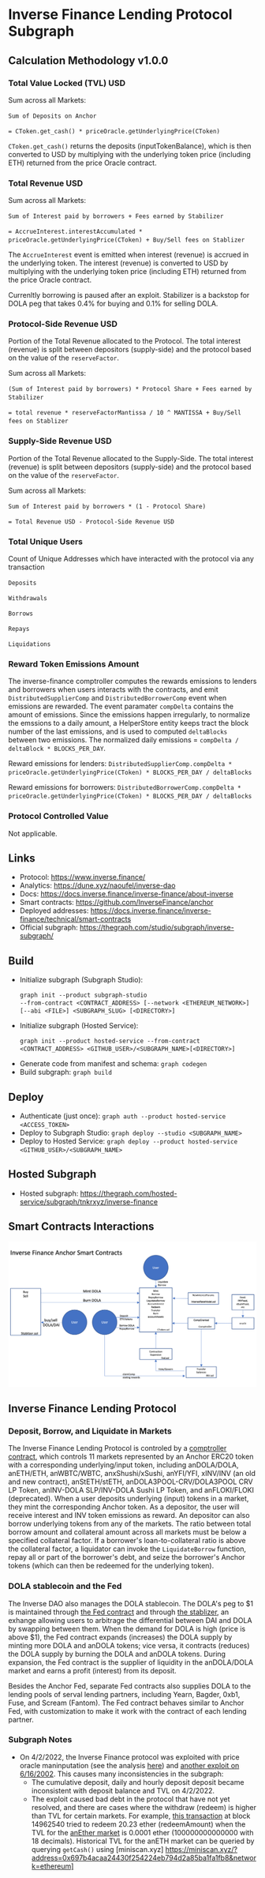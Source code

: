 # Inverse Finance Lending Protocol Subgraph

## Calculation Methodology v1.0.0

### Total Value Locked (TVL) USD

Sum across all Markets:

`Sum of Deposits on Anchor`

`= CToken.get_cash() * priceOracle.getUnderlyingPrice(CToken)`

`CToken.get_cash()` returns the deposits (inputTokenBalance), which is then converted to USD by
multiplying with the underlying token price (including ETH) returned from the price Oracle contract.

### Total Revenue USD

Sum across all Markets:

`Sum of Interest paid by borrowers + Fees earned by Stabilizer`

`= AccrueInterest.interestAccumulated * priceOracle.getUnderlyingPrice(CToken) + Buy/Sell fees on Stablizer`

The `AccrueInterest` event is emitted when interest (revenue) is accrued in the underlying token. The interest (revenue) is converted to USD by multiplying with the underlying token price (including ETH) returned from the price Oracle contract.

Currenltly borrowing is paused after an exploit. Stabilizer is a backstop for DOLA peg that takes 0.4% for buying and 0.1% for selling DOLA.

### Protocol-Side Revenue USD

Portion of the Total Revenue allocated to the Protocol. The total interest (revenue) is split between depositors (supply-side) and the protocol based on the value of the `reserveFactor`.

Sum across all Markets:

`(Sum of Interest paid by borrowers) * Protocol Share + Fees earned by Stabilizer`

`= total revenue * reserveFactorMantissa / 10 ^ MANTISSA + Buy/Sell fees on Stablizer`

### Supply-Side Revenue USD

Portion of the Total Revenue allocated to the Supply-Side. The total interest (revenue) is split between depositors (supply-side) and the protocol based on the value of the `reserveFactor`.

Sum across all Markets:

`Sum of Interest paid by borrowers * (1 - Protocol Share)`

`= Total Revenue USD - Protocol-Side Revenue USD`

### Total Unique Users

Count of Unique Addresses which have interacted with the protocol via any transaction

`Deposits`

`Withdrawals`

`Borrows`

`Repays`

`Liquidations`

### Reward Token Emissions Amount

The inverse-finance comptroller computes the rewards emissions to lenders and borrowers when users interacts with the contracts, and emit `DistributedSupplierComp` and `DistributedBorrowerComp` event when emissions are rewarded. The event paramater `compDelta` contains the amount of emissions. Since the emissions happen irregularly, to normalize the emssions to a daily amount, a HelperStore entity keeps tract the block number of the last emissions, and is used to computed `deltaBlocks` between two emissions. The normalized daily emissions = `compDelta / deltaBlock * BLOCKS_PER_DAY`.

Reward emissions for lenders: `DistributedSupplierComp.compDelta * priceOracle.getUnderlyingPrice(CToken) * BLOCKS_PER_DAY / deltaBlocks`

Reward emissions for borrowers: `DistributedBorrowerComp.compDelta * priceOracle.getUnderlyingPrice(CToken) * BLOCKS_PER_DAY / deltaBlocks`

### Protocol Controlled Value

Not applicable.

## Links

- Protocol: https://www.inverse.finance/
- Analytics: https://dune.xyz/naoufel/inverse-dao
- Docs: https://docs.inverse.finance/inverse-finance/about-inverse
- Smart contracts: https://github.com/InverseFinance/anchor
- Deployed addresses: https://docs.inverse.finance/inverse-finance/technical/smart-contracts
- Official subgraph: https://thegraph.com/studio/subgraph/inverse-subgraph/

## Build

- Initialize subgraph (Subgraph Studio):
  ```
  graph init --product subgraph-studio
  --from-contract <CONTRACT_ADDRESS> [--network <ETHEREUM_NETWORK>] [--abi <FILE>] <SUBGRAPH_SLUG> [<DIRECTORY>]
  ```
- Initialize subgraph (Hosted Service):
  ```
  graph init --product hosted-service --from-contract <CONTRACT_ADDRESS> <GITHUB_USER>/<SUBGRAPH_NAME>[<DIRECTORY>]
  ```
- Generate code from manifest and schema: `graph codegen`
- Build subgraph: `graph build`

## Deploy

- Authenticate (just once): `graph auth --product hosted-service <ACCESS_TOKEN>`
- Deploy to Subgraph Studio: `graph deploy --studio <SUBGRAPH_NAME>`
- Deploy to Hosted Service: `graph deploy --product hosted-service <GITHUB_USER>/<SUBGRAPH_NAME>`

## Hosted Subgraph

- Hosted subgraph: https://thegraph.com/hosted-service/subgraph/tnkrxyz/inverse-finance

## Smart Contracts Interactions

![inverse-finance](../../docs/images/protocols/inverse-finance.png "inverse-finance")

## Inverse Finance Lending Protocol

### Deposit, Borrow, and Liquidate in Markets

The Inverse Finance Lending Protocol is controled by a [comptroller contract](https://etherscan.io/address/0x4dCf7407AE5C07f8681e1659f626E114A7667339), which controls 11 markets represented by an Anchor ERC20 token with a corresponding underlying/input token, including anDOLA/DOLA, anETH/ETH, anWBTC/WBTC, anxShushi/xSushi, anYFI/YFI, xINV/INV (an old and new contract), anStETH/stETH, anDOLA3POOL-CRV/DOLA3POOL CRV LP Token, anINV-DOLA SLP/INV-DOLA Sushi LP Token, and anFLOKI/FLOKI (deprecated). When a user deposits underlying (input) tokens in a market, they mint the corresponding Anchor token. As a depositor, the user will receive interest and INV token emissions as reward. An depositor can also borrow underlying tokens from any of the markets. The ratio between total borrow amount and collateral amount across all markets must be below a specified collateral factor. If a borrower's loan-to-collateral ratio is above the collateral factor, a liquidator can invoke the `LiquidateBorrow` function, repay all or part of the borrower's debt, and seize the borrower's Anchor tokens (which can then be redeemed for the underlying token).

### DOLA stablecoin and the Fed

The Inverse DAO also manages the DOLA stablecoin. The DOLA's peg to \$1 is maintained through [the Fed contract](https://etherscan.io/address/0x5e075e40d01c82b6bf0b0ecdb4eb1d6984357ef7) and through [the stablizer](https://etherscan.io/address/0x7ec0d931affba01b77711c2cd07c76b970795cdd), an exhange allowing users to arbitrage the differential between DAI and DOLA by swapping between them. When the demand for DOLA is high (price is above \$1), the Fed contract expands (increases) the DOLA supply by minting more DOLA and anDOLA tokens; vice versa, it contracts (reduces) the DOLA supply by burning the DOLA and anDOLA tokens. During expansion, the Fed contract is the supplier of liquidity in the anDOLA/DOLA market and earns a profit (interest) from its deposit.

Besides the Anchor Fed, separate Fed contracts also supplies DOLA to the lending pools of serval lending partners, including Yearn, Bagder, 0xb1, Fuse, and Scream (Fantom). The Fed contract behaves similar to Anchor Fed, with customization to make it work with the contract of each lending partner.

### Subgraph Notes

- On 4/2/2022, the Inverse Finance protocol was exploited with price oracle maninputation (see the analysis [here](https://rekt.news/inverse-finance-rekt/)) and [another exploit on 6/16/2002](https://rekt.news/inverse-rekt2/). This causes many inconsistencies in the subgraph:
  - The cumulative deposit, daily and hourly deposit deposit became inconsistent with deposit balance and TVL on 4/2/2022.
  - The exploit caused bad debt in the protocol that have not yet resolved, and there are cases where the withdraw (redeem) is higher than TVL for certain markets. For example, [this transaction](https://etherscan.io/tx/0x901b1ae4a6d6e6795b12d461861a443171625c85f23ec9a9ad76ba67d16bfb43#eventlog) at block
    14962540 tried to redeem 20.23 ether (redeemAmount) when the TVL for the [anEther market](https://etherscan.io/address/0x697b4acaa24430f254224eb794d2a85ba1fa1fb8#code) is 0.0001 ether (100000000000000 with 18 decimals). Historical TVL for the anETH market can be queried by querying `getCash()` using [miniscan.xyz] https://miniscan.xyz/?address=0x697b4acaa24430f254224eb794d2a85ba1fa1fb8&network=ethereum]
